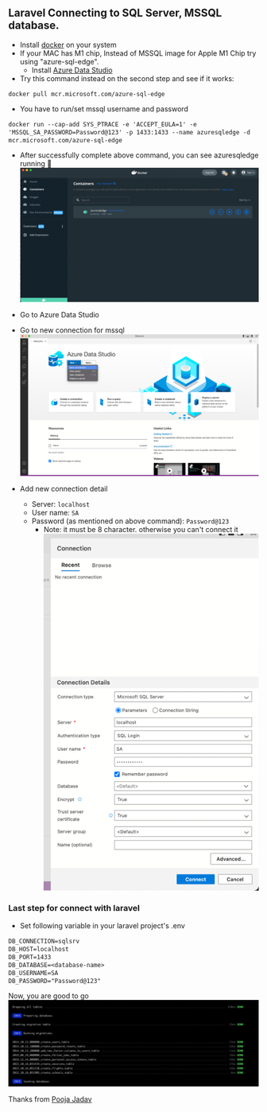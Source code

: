 ## Laravel Connecting to SQL Server, MSSQL database.

- Install [docker](https://www.docker.com) on your system
- If your MAC has M1 chip, Instead of MSSQL image for Apple M1 Chip try using "azure-sql-edge".
  - Install [Azure Data Studio](https://learn.microsoft.com/en-us/sql/azure-data-studio/download-azure-data-studio?view=sql-server-ver16)
- Try this command instead on the second step and see if it works:
```code 
docker pull mcr.microsoft.com/azure-sql-edge
```
- You have to run/set mssql username and password
```code
docker run --cap-add SYS_PTRACE -e 'ACCEPT_EULA=1' -e 'MSSQL_SA_PASSWORD=Password@123' -p 1433:1433 --name azuresqledge -d mcr.microsoft.com/azure-sql-edge
```
- After successfully complete above command, you can see azuresqledge running 🚀
  ![img.png](images/docker-containers.png)

- Go to Azure Data Studio
- Go to new connection for mssql
![img_1.png](images/azure-data-studio.png)
- Add new connection detail
  - Server: `localhost`
  - User name: `SA`
  - Password (as mentioned on above command): `Password@123`
    - Note: it must be 8 character. otherwise you can't connect it
![img_2.png](images/azure-data-studio-connection.png)

### Last step for connect with laravel
- Set following variable in your laravel project's .env
```code 
DB_CONNECTION=sqlsrv
DB_HOST=localhost
DB_PORT=1433
DB_DATABASE=<database-name>
DB_USERNAME=SA
DB_PASSWORD="Password@123"
```
Now, you are good to go 
![img_3.png](images/migration-with-mssql.png)

Thanks from [Pooja Jadav](https://github.com/PoojaJadav)
